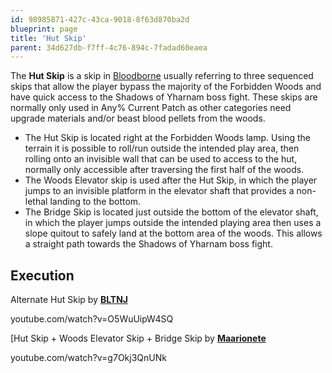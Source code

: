 ```yaml
---
id: 98985871-427c-43ca-9018-8f63d870ba2d
blueprint: page
title: 'Hut Skip'
parent: 34d627db-f7ff-4c76-894c-7fadad60eaea
---
```

The **Hut Skip** is a skip in [Bloodborne](/bloodborne) usually referring to three sequenced skips that allow the player bypass the majority of the Forbidden Woods and have quick access to the Shadows of Yharnam boss fight. These skips are normally only used in Any% Current Patch as other categories need upgrade materials and/or beast blood pellets from the woods.

- The Hut Skip is located right at the Forbidden Woods lamp. Using the terrain it is possible to roll/run outside the intended play area, then rolling onto an invisible wall that can be used to access to the hut, normally only accessible after traversing the first half of the woods.
- The Woods Elevator skip is used after the Hut Skip, in which the player jumps to an invisible platform in the elevator shaft that provides a non-lethal landing to the bottom.
- The Bridge Skip is located just outside the bottom of the elevator shaft, in which the player jumps outside the intended playing area then uses a slope quitout to safely land at the bottom area of the woods. This allows a straight path towards the Shadows of Yharnam boss fight.

## Execution

Alternate Hut Skip  by [**BLTNJ**](https://www.youtube.com/user/BLTspace/videos)

youtube.com/watch?v=O5WuUipW4SQ

[Hut Skip + Woods Elevator Skip + Bridge Skip by [**Maarionete**](https://www.youtube.com/channel/UCR9mQgw6b9vD409MrjhN0Ag)

youtube.com/watch?v=g7Okj3QnUNk
